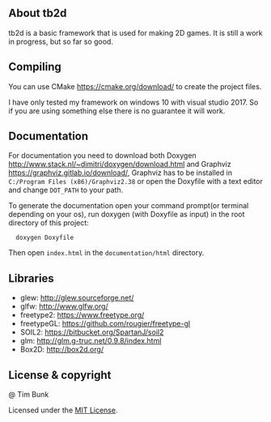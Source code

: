 ## About tb2d

tb2d is a basic framework that is used for making 2D games. It is still a work in progress, but so far so good.

## Compiling

You can use CMake <https://cmake.org/download/> to create the project files.

I have only tested my framework on windows 10 with visual studio 2017. So if you are using something else there is no guarantee it will work.

## Documentation

For documentation you need to download both Doxygen <http://www.stack.nl/~dimitri/doxygen/download.html> and Graphviz <https://graphviz.gitlab.io/download/>, Graphviz has to be installed in `C:/Program Files (x86)/Graphviz2.38` or open the Doxyfile with a text editor and change `DOT_PATH` to your path.

To generate the documentation open your command prompt(or terminal depending on your os), run doxygen (with Doxyfile as input) in the root directory of this project:

```
  doxygen Doxyfile
```

Then open `index.html` in the `documentation/html` directory.

## Libraries

- glew: <http://glew.sourceforge.net/>
- glfw: <http://www.glfw.org/>
- freetype2: <https://www.freetype.org/>
- freetypeGL: <https://github.com/rougier/freetype-gl>
- SOIL2: <https://bitbucket.org/SpartanJ/soil2>
- glm: <http://glm.g-truc.net/0.9.8/index.html>
- Box2D: <http://box2d.org/>

## License & copyright

@ Tim Bunk

Licensed under the [MIT License](LICENSE).
